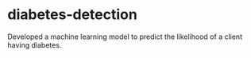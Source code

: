 # diabetes-detection
Developed a machine learning model to predict the likelihood of a client having diabetes.
